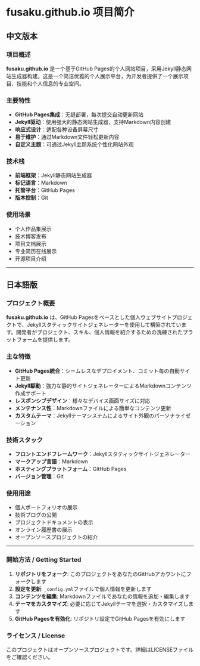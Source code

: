 # fusaku.github.io 项目简介

## 中文版本

### 项目概述
**fusaku.github.io** 是一个基于GitHub Pages的个人网站项目，采用Jekyll静态网站生成器构建。这是一个简洁优雅的个人展示平台，为开发者提供了一个展示项目、技能和个人信息的专业空间。

### 主要特性
- **GitHub Pages集成**：无缝部署，每次提交自动更新网站
- **Jekyll驱动**：使用强大的静态网站生成器，支持Markdown内容创建
- **响应式设计**：适配各种设备屏幕尺寸
- **易于维护**：通过Markdown文件轻松更新内容
- **自定义主题**：可通过Jekyll主题系统个性化网站外观

### 技术栈
- **前端框架**：Jekyll静态网站生成器
- **标记语言**：Markdown
- **托管平台**：GitHub Pages
- **版本控制**：Git

### 使用场景
- 个人作品集展示
- 技术博客发布
- 项目文档展示
- 专业简历在线展示
- 开源项目介绍

---

## 日本語版

### プロジェクト概要
**fusaku.github.io** は、GitHub Pagesをベースとした個人ウェブサイトプロジェクトで、Jekyllスタティックサイトジェネレーターを使用して構築されています。開発者がプロジェクト、スキル、個人情報を紹介するための洗練されたプラットフォームを提供します。

### 主な特徴
- **GitHub Pages統合**：シームレスなデプロイメント、コミット毎の自動サイト更新
- **Jekyll駆動**：強力な静的サイトジェネレーターによるMarkdownコンテンツ作成サポート
- **レスポンシブデザイン**：様々なデバイス画面サイズに対応
- **メンテナンス性**：Markdownファイルによる簡単なコンテンツ更新
- **カスタムテーマ**：Jekyllテーマシステムによるサイト外観のパーソナライゼーション

### 技術スタック
- **フロントエンドフレームワーク**：Jekyllスタティックサイトジェネレーター
- **マークアップ言語**：Markdown
- **ホスティングプラットフォーム**：GitHub Pages
- **バージョン管理**：Git

### 使用用途
- 個人ポートフォリオの展示
- 技術ブログの公開
- プロジェクトドキュメントの表示
- オンライン履歴書の展示
- オープンソースプロジェクトの紹介

---

### 開始方法 / Getting Started

1. **リポジトリをフォーク**: このプロジェクトをあなたのGitHubアカウントにフォークします
2. **設定を更新**: `_config.yml`ファイルで個人情報を更新します
3. **コンテンツを編集**: Markdownファイルであなたの情報を追加・編集します
4. **テーマをカスタマイズ**: 必要に応じてJekyllテーマを選択・カスタマイズします
5. **GitHub Pagesを有効化**: リポジトリ設定でGitHub Pagesを有効にします

### ライセンス / License
このプロジェクトはオープンソースプロジェクトです。詳細はLICENSEファイルをご確認ください。
